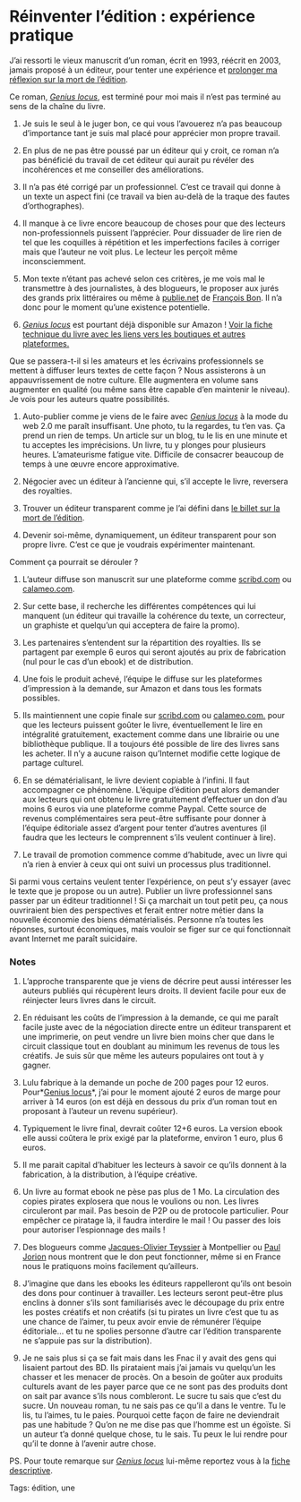 # Réinventer l’édition : expérience pratique

J’ai ressorti le vieux manuscrit d’un roman, écrit en 1993, réécrit en 2003, jamais proposé à un éditeur, pour tenter une expérience et [prolonger ma réflexion sur la mort de l’édition](/2009/07/17/apres-la-presse-cest-ledition-qui-meurt/).

Ce roman, *[Genius locus](http://blog.tcrouzet.com/genius-locus/)*, est terminé pour moi mais il n’est pas terminé au sens de la chaîne du livre.

1. Je suis le seul à le juger bon, ce qui vous l’avouerez n’a pas beaucoup d’importance tant je suis mal placé pour apprécier mon propre travail.

2. En plus de ne pas être poussé par un éditeur qui y croit, ce roman n’a pas bénéficié du travail de cet éditeur qui aurait pu révéler des incohérences et me conseiller des améliorations.

3. Il n’a pas été corrigé par un professionnel. C’est ce travail qui donne à un texte un aspect fini (ce travail va bien au-delà de la traque des fautes d’orthographes).

4. Il manque à ce livre encore beaucoup de choses pour que des lecteurs non-professionnels puissent l’apprécier. Pour dissuader de lire rien de tel que les coquilles à répétition et les imperfections faciles à corriger mais que l’auteur ne voit plus. Le lecteur les perçoit même inconsciemment.

5. Mon texte n’étant pas achevé selon ces critères, je me vois mal le transmettre à des journalistes, à des blogueurs, le proposer aux jurés des grands prix littéraires ou même à [publie.net](http://publie.net) de [François Bon](http://www.tierslivre.net). Il n’a donc pour le moment qu’une existence potentielle.

6. *[Genius locus](http://blog.tcrouzet.com/genius-locus/)* est pourtant déjà disponible sur Amazon ! [Voir la fiche technique du livre avec les liens vers les boutiques et autres plateformes.](http://blog.tcrouzet.com/genius-locus/)

Que se passera-t-il si les amateurs et les écrivains professionnels se mettent à diffuser leurs textes de cette façon ? Nous assisterons à un appauvrissement de notre culture. Elle augmentera en volume sans augmenter en qualité (ou même sans être capable d’en maintenir le niveau). Je vois pour les auteurs quatre possibilités.

1. Auto-publier comme je viens de le faire avec *[Genius locus](http://blog.tcrouzet.com/genius-locus/)* à la mode du web 2.0 me paraît insuffisant. Une photo, tu la regardes, tu t’en vas. Ça prend un rien de temps. Un article sur un blog, tu le lis en une minute et tu acceptes les imprécisions. Un livre, tu y plonges pour plusieurs heures. L’amateurisme fatigue vite. Difficile de consacrer beaucoup de temps à une œuvre encore approximative.

2. Négocier avec un éditeur à l’ancienne qui, s’il accepte le livre, reversera des royalties.

3. Trouver un éditeur transparent comme je l’ai défini dans [le billet sur la mort de l’édition](http://blog.tcrouzet.com/2009/07/17/apres-la-presse-cest-ledition-qui-meurt/).

4. Devenir soi-même, dynamiquement, un éditeur transparent pour son propre livre. C’est ce que je voudrais expérimenter maintenant.

Comment ça pourrait se dérouler ?

1. L’auteur diffuse son manuscrit sur une plateforme comme [scribd.com](http://www.scribd.com/doc/17453432/Genius-Locus) ou [calameo.com](http://fr.calameo.com/read/000069788ae9897d3374c).

2. Sur cette base, il recherche les différentes compétences qui lui manquent (un éditeur qui travaille la cohérence du texte, un correcteur, un graphiste et quelqu’un qui acceptera de faire la promo).

3. Les partenaires s’entendent sur la répartition des royalties. Ils se partagent par exemple 6 euros qui seront ajoutés au prix de fabrication (nul pour le cas d’un ebook) et de distribution.

4. Une fois le produit achevé, l’équipe le diffuse sur les plateformes d’impression à la demande, sur Amazon et dans tous les formats possibles.

5. Ils maintiennent une copie finale sur [scribd.com](http://www.scribd.com/doc/17453432/Genius-Locus) ou [calameo.com.](http://fr.calameo.com/read/000069788ae9897d3374c) pour que les lecteurs puissent goûter le livre, éventuellement le lire en intégralité gratuitement, exactement comme dans une librairie ou une bibliothèque publique. Il a toujours été possible de lire des livres sans les acheter. Il n’y a aucune raison qu’Internet modifie cette logique de partage culturel.

6. En se dématérialisant, le livre devient copiable à l’infini. Il faut accompagner ce phénomène. L’équipe d’édition peut alors demander aux lecteurs qui ont obtenu le livre gratuitement d’effectuer un don d’au moins 6 euros via une plateforme comme Paypal. Cette source de revenus complémentaires sera peut-être suffisante pour donner à l’équipe éditoriale assez d’argent pour tenter d’autres aventures (il faudra que les lecteurs le comprennent s’ils veulent continuer à lire).

7. Le travail de promotion commence comme d’habitude, avec un livre qui n’a rien à envier à ceux qui ont suivi un processus plus traditionnel.

Si parmi vous certains veulent tenter l’expérience, on peut s’y essayer (avec le texte que je propose ou un autre). Publier un livre professionnel sans passer par un éditeur traditionnel ! Si ça marchait un tout petit peu, ça nous ouvriraient bien des perspectives et ferait entrer notre métier dans la nouvelle économie des biens dématérialisés. Personne n’a toutes les réponses, surtout économiques, mais vouloir se figer sur ce qui fonctionnait avant Internet me paraît suicidaire.

### Notes

1. L’approche transparente que je viens de décrire peut aussi intéresser les auteurs publiés qui récupèrent leurs droits. Il devient facile pour eux de réinjecter leurs livres dans le circuit.

2. En réduisant les coûts de l’impression à la demande, ce qui me paraît facile juste avec de la négociation directe entre un éditeur transparent et une imprimerie, on peut vendre un livre bien moins cher que dans le circuit classique tout en doublant au minimum les revenus de tous les créatifs. Je suis sûr que même les auteurs populaires ont tout à y gagner.

3. Lulu fabrique à la demande un poche de 200 pages pour 12 euros. Pour*[Genius locus](http://blog.tcrouzet.com/genius-locus/)*, j’ai pour le moment ajouté 2 euros de marge pour arriver à 14 euros (on est déjà en dessous du prix d’un roman tout en proposant à l’auteur un revenu supérieur).

4. Typiquement le livre final, devrait coûter 12+6 euros. La version ebook elle aussi coûtera le prix exigé par la plateforme, environ 1 euro, plus 6 euros.

5. Il me parait capital d’habituer les lecteurs à savoir ce qu’ils donnent à la fabrication, à la distribution, à l’équipe créative.

6. Un livre au format ebook ne pèse pas plus de 1 Mo. La circulation des copies pirates explosera que nous le voulions ou non. Les livres circuleront par mail. Pas besoin de P2P ou de protocole particulier. Pour empêcher ce piratage là, il faudra interdire le mail ! Ou passer des lois pour autoriser l’espionnage des mails !

7. Des blogueurs comme [Jacques-Olivier Teyssier](http://www.montpellier-journal.fr/) à Montpellier ou [Paul Jorion](http://www.pauljorion.com/blog/) nous montrent que le don peut fonctionner, même si en France nous le pratiquons moins facilement qu’ailleurs.

8. J’imagine que dans les ebooks les éditeurs rappelleront qu’ils ont besoin des dons pour continuer à travailler. Les lecteurs seront peut-être plus enclins à donner s’ils sont familiarisés avec le découpage du prix entre les postes créatifs et non créatifs (si tu pirates un livre c’est que tu as une chance de l’aimer, tu peux avoir envie de rémunérer l’équipe éditoriale… et tu ne spolies personne d’autre car l’édition transparente ne s’appuie pas sur la distribution).

9. Je ne sais plus si ça se fait mais dans les Fnac il y avait des gens qui lisaient partout des BD. Ils pirataient mais j’ai jamais vu quelqu’un les chasser et les menacer de procès. On a besoin de goûter aux produits culturels avant de les payer parce que ce ne sont pas des produits dont on sait par avance s’ils nous combleront. Le sucre tu sais que c’est du sucre. Un nouveau roman, tu ne sais pas ce qu’il a dans le ventre. Tu le lis, tu l’aimes, tu le paies. Pourquoi cette façon de faire ne deviendrait pas une habitude ? Qu’on ne me dise pas que l’homme est un égoïste. Si un auteur t’a donné quelque chose, tu le sais. Tu peux le lui rendre pour qu’il te donne à l’avenir autre chose.

PS. Pour toute remarque sur *[Genius locus](/genius-locus/)* lui-même reportez vous à la [fiche descriptive](/genius-locus/).

Tags: édition, une
